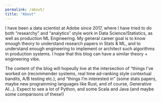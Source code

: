 ```yaml
---
permalink: /about/
title: "About"
---
```


 I have been a data scientist at Adobe since 2017, where I have tried to do both “researchy” and “analytics” style work in Data Science/Statistics, as well as production ML Engineering. My general career goal is to know enough theory to understand research papers in Stats & ML, and to understand enough engineering to implement or architect such algorithms in production systems. I hope that this blog can have a similar theory + engineering vibe.

The content of the blog will hopeully live at the intersection of “things I’ve worked on (recommender systems, real time ad-ranking style contextual bandits, A/B testing etc.), and “things I’m interested in” (some stats papers, maybe new programming languages like Rust, and of course, Generative AI…). Expect to see a lot of Python, and some Scala and Java (and maybe some comparisons of these!)